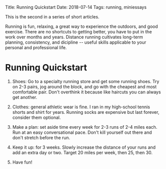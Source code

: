 Title:  Running Quickstart
Date:   2018-07-14
Tags: running, miniessays

This is the second in a series of short articles.

Running is fun, relaxing, a great way to experience the outdoors, and good exercise. 
There are no shortcuts to getting better, you have to put in the work over months and years. 
Distance running cultivates long-term planning, consistency, and dicipline -- useful skills applicable to your personal and professional life. 

# Running Quickstart

1. Shoes: Go to a specialty running store and get some running shoes. Try on 2-3 pairs, jog around the block, and go with the cheapest and most comfortable pair. Don't overthink it because like haircuts you can always get another.

2. Clothes: general athletic wear is fine. I ran in my high-school tennis shorts and shirt for years. Running socks are expensive but last forever, consider them optional.

3. Make a plan: set aside time every week for 2-3 runs of 2-4 miles each. Run at an easy conversational pace. Don't kill yourself out there and don't stretch before the run. 

4. Keep it up: for 3 weeks. Slowly increase the distance of your runs and add an extra day or two. Target 20 miles per week, then 25, then 30.

5. Have fun!
